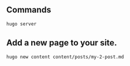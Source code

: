 ## Commands

```bash
hugo server
```

## Add a new page to your site.
```bash
hugo new content content/posts/my-2-post.md
```

```bash

```
